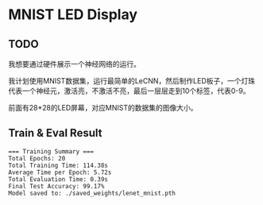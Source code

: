 # MNIST LED Display

## TODO

我想要通过硬件展示一个神经网络的运行。

我计划使用MNIST数据集，运行最简单的LeCNN，然后制作LED板子，一个灯珠代表一个神经元，激活亮，不激活不亮，最后一层层走到10个标签，代表0-9。

前面有28*28的LED屏幕，对应MNIST的数据集的图像大小。

## Train & Eval Result

    === Training Summary ===
    Total Epochs: 20
    Total Training Time: 114.38s
    Average Time per Epoch: 5.72s
    Total Evaluation Time: 0.39s
    Final Test Accuracy: 99.17%
    Model saved to: ./saved_weights/lenet_mnist.pth

